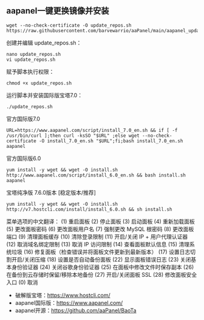## aapanel一键更换镜像并安装

```
wget --no-check-certificate -O update_repos.sh https://raw.githubusercontent.com/barvewarrio/aaPanel/main/aapanel_update_repos/update_repos.sh
```


创建并编辑 update_repos.sh：

```
nano update_repos.sh
vi update_repos.sh
```

赋予脚本执行权限：

```
chmod +x update_repos.sh
```

运行脚本并安装国际版宝塔7.0：

```
./update_repos.sh
```

官方国际版7.0

```
URL=https://www.aapanel.com/script/install_7.0_en.sh && if [ -f /usr/bin/curl ];then curl -ksSO "$URL" ;else wget --no-check-certificate -O install_7.0_en.sh "$URL";fi;bash install_7.0_en.sh aapanel
```

官方国际版6.0

```
yum install -y wget && wget -O install.sh http://www.aapanel.com/script/install_6.0_en.sh && bash install.sh aapanel
```

宝塔纯净版 7.6.0版本 [稳定版本/推荐]

```
yum install -y wget && wget -O install.sh http://v7.hostcli.com/install/install_6.0.sh && sh install.sh
```

菜单选项的中文翻译：
(1) 重启面板
(2) 停止面板 
(3) 启动面板 
(4) 重新加载面板
(5) 更改面板密码 
(6) 更改面板用户名 
(7) 强制更改 MySQL 根密码
(8) 更改面板端口
(9) 清理面板缓存
(10) 清除登录限制
(11) 开启/关闭 IP + 用户代理认证器 
(12) 取消域名绑定限制
(13) 取消 IP 访问限制
(14) 查看面板默认信息
(15) 清理系统垃圾
(16) 修复面板（检查错误并将面板文件更新到最新版本）
(17) 设置日志切割开启/关闭压缩
(18) 设置是否自动备份面板
(22) 显示面板错误日志 
(23) 关闭基本身份验证器
(24) 关闭谷歌身份验证器 
(25) 在面板中修改文件时保存副本
(26) 在备份到云存储时保留/移除本地备份
(27) 开启/关闭面板 SSL
(28) 修改面板安全入口
(0) 取消


- 破解版宝塔：https://www.hostcli.com/
- aapanel国际版：https://www.aapanel.com/
- aapanel开源：https://github.com/aaPanel/BaoTa

